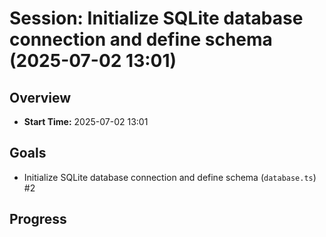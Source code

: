 # Session: Initialize SQLite database connection and define schema (2025-07-02 13:01)

## Overview

- **Start Time:** 2025-07-02 13:01

## Goals

- Initialize SQLite database connection and define schema (`database.ts`) #2

## Progress
